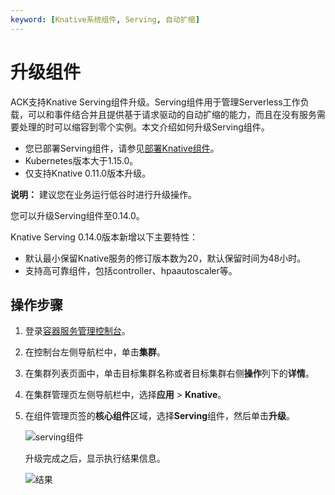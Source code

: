 ```yaml
---
keyword: [Knative系统组件, Serving, 自动扩缩]
---
```


# 升级组件

ACK支持Knative Serving组件升级。Serving组件用于管理Serverless工作负载，可以和事件结合并且提供基于请求驱动的自动扩缩的能力，而且在没有服务需要处理的时可以缩容到零个实例。本文介绍如何升级Serving组件。

-   您已部署Serving组件，请参见[部署Knative组件](/intl.zh-CN/Kubernetes集群用户指南/Knative/Knative组件管理/部署Knative组件.md)。
-   Kubernetes版本大于1.15.0。
-   仅支持Knative 0.11.0版本升级。

**说明：** 建议您在业务运行低谷时进行升级操作。

您可以升级Serving组件至0.14.0。

Knative Serving 0.14.0版本新增以下主要特性：

-   默认最小保留Knative服务的修订版本数为20，默认保留时间为48小时。
-   支持高可靠组件，包括controller、hpaautoscaler等。

## 操作步骤

1.  登录[容器服务管理控制台](https://cs.console.aliyun.com)。

2.  在控制台左侧导航栏中，单击**集群**。

3.  在集群列表页面中，单击目标集群名称或者目标集群右侧**操作**列下的**详情**。

4.  在集群管理页左侧导航栏中，选择**应用** \> **Knative**。

5.  在组件管理页签的**核心组件**区域，选择**Serving**组件，然后单击**升级**。

    ![serving组件](https://static-aliyun-doc.oss-accelerate.aliyuncs.com/assets/img/zh-CN/3895659951/p127321.png)

    升级完成之后，显示执行结果信息。

    ![结果](https://static-aliyun-doc.oss-accelerate.aliyuncs.com/assets/img/zh-CN/3895659951/p127322.png)


